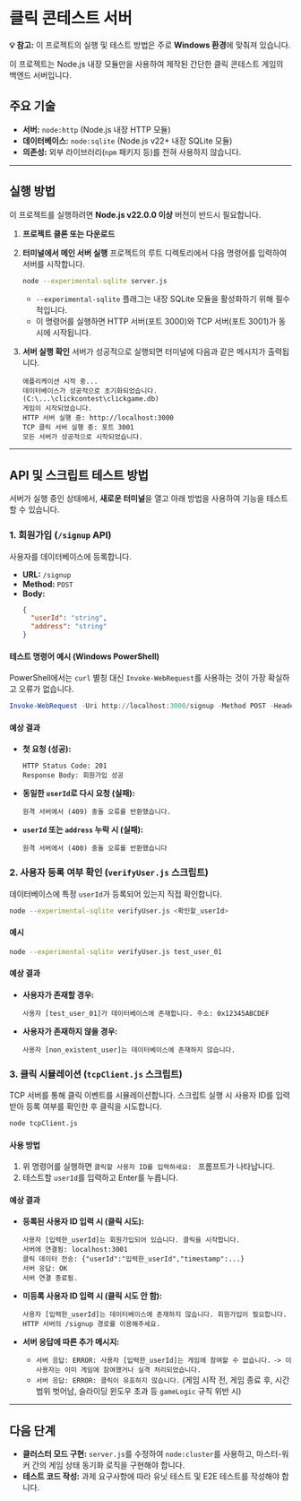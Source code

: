 # 클릭 콘테스트 서버

**💡 참고:** 이 프로젝트의 실행 및 테스트 방법은 주로 **Windows 환경**에 맞춰져 있습니다.

이 프로젝트는 Node.js 내장 모듈만을 사용하여 제작된 간단한 클릭 콘테스트 게임의 백엔드 서버입니다.

## 주요 기술

- **서버:** `node:http` (Node.js 내장 HTTP 모듈)
- **데이터베이스:** `node:sqlite` (Node.js v22+ 내장 SQLite 모듈)
- **의존성:** 외부 라이브러리(`npm` 패키지 등)를 전혀 사용하지 않습니다.

---

## 실행 방법

이 프로젝트를 실행하려면 **Node.js v22.0.0 이상** 버전이 반드시 필요합니다.

1.  **프로젝트 클론 또는 다운로드**

2.  **터미널에서 메인 서버 실행**
    프로젝트의 루트 디렉토리에서 다음 명령어를 입력하여 서버를 시작합니다.

    ```bash
    node --experimental-sqlite server.js
    ```

    -   `--experimental-sqlite` 플래그는 내장 SQLite 모듈을 활성화하기 위해 필수적입니다.
    -   이 명령어를 실행하면 HTTP 서버(포트 3000)와 TCP 서버(포트 3001)가 동시에 시작됩니다.

3.  **서버 실행 확인**
    서버가 성공적으로 실행되면 터미널에 다음과 같은 메시지가 출력됩니다.

    ```
    애플리케이션 시작 중...
    데이터베이스가 성공적으로 초기화되었습니다. (C:\...\clickcontest\clickgame.db)
    게임이 시작되었습니다.
    HTTP 서버 실행 중: http://localhost:3000
    TCP 클릭 서버 실행 중: 포트 3001
    모든 서버가 성공적으로 시작되었습니다.
    ```

---

## API 및 스크립트 테스트 방법

서버가 실행 중인 상태에서, **새로운 터미널**을 열고 아래 방법을 사용하여 기능을 테스트할 수 있습니다.

### 1. 회원가입 (`/signup` API)

사용자를 데이터베이스에 등록합니다.

-   **URL:** `/signup`
-   **Method:** `POST`
-   **Body:**
    ```json
    {
      "userId": "string",
      "address": "string"
    }
    ```

#### 테스트 명령어 예시 (Windows PowerShell)

PowerShell에서는 `curl` 별칭 대신 `Invoke-WebRequest`를 사용하는 것이 가장 확실하고 오류가 없습니다.

```powershell
Invoke-WebRequest -Uri http://localhost:3000/signup -Method POST -Headers @{"Content-Type"="application/json"} -Body '{"userId": "ps_user_01", "address": "0xABCDEF12345"}'
```


#### 예상 결과

-   **첫 요청 (성공):**
    ```
    HTTP Status Code: 201
    Response Body: 회원가입 성공
    ```

-   **동일한 `userId`로 다시 요청 (실패):**
    ```
    원격 서버에서 (409) 충돌 오류를 반환했습니다.
    ```


-   **`userId` 또는 `address` 누락 시 (실패):**
    ```
    원격 서버에서 (400) 충돌 오류를 반환했습니다
    ```

### 2. 사용자 등록 여부 확인 (`verifyUser.js` 스크립트)

데이터베이스에 특정 `userId`가 등록되어 있는지 직접 확인합니다.

```bash
node --experimental-sqlite verifyUser.js <확인할_userId>
```

#### 예시

```bash
node --experimental-sqlite verifyUser.js test_user_01
```

#### 예상 결과

-   **사용자가 존재할 경우:**
    ```
    사용자 [test_user_01]가 데이터베이스에 존재합니다. 주소: 0x12345ABCDEF
    ```

-   **사용자가 존재하지 않을 경우:**
    ```
    사용자 [non_existent_user]는 데이터베이스에 존재하지 않습니다.
    ```

### 3. 클릭 시뮬레이션 (`tcpClient.js` 스크립트)

TCP 서버를 통해 클릭 이벤트를 시뮬레이션합니다. 스크립트 실행 시 사용자 ID를 입력받아 등록 여부를 확인한 후 클릭을 시도합니다.

```bash
node tcpClient.js
```

#### 사용 방법

1.  위 명령어를 실행하면 `클릭할 사용자 ID를 입력하세요: ` 프롬프트가 나타납니다.
2.  테스트할 `userId`를 입력하고 Enter를 누릅니다.

#### 예상 결과

-   **등록된 사용자 ID 입력 시 (클릭 시도):**
    ```
    사용자 [입력한_userId]는 회원가입되어 있습니다. 클릭을 시작합니다.
    서버에 연결됨: localhost:3001
    클릭 데이터 전송: {"userId":"입력한_userId","timestamp":...}
    서버 응답: OK
    서버 연결 종료됨.
    ```

-   **미등록 사용자 ID 입력 시 (클릭 시도 안 함):**
    ```
    사용자 [입력한_userId]는 데이터베이스에 존재하지 않습니다. 회원가입이 필요합니다.
    HTTP 서버의 /signup 경로를 이용해주세요.
    ```

-   **서버 응답에 따른 추가 메시지:**
    *   `서버 응답: ERROR: 사용자 [입력한_userId]는 게임에 참여할 수 없습니다.`
        `-> 이 사용자는 이미 게임에 참여했거나 실격 처리되었습니다.`
    *   `서버 응답: ERROR: 클릭이 유효하지 않습니다.`
        (게임 시작 전, 게임 종료 후, 시간 범위 벗어남, 슬라이딩 윈도우 초과 등 `gameLogic` 규칙 위반 시)

---

## 다음 단계

-   **클러스터 모드 구현:** `server.js`를 수정하여 `node:cluster`를 사용하고, 마스터-워커 간의 게임 상태 동기화 로직을 구현해야 합니다.
-   **테스트 코드 작성:** 과제 요구사항에 따라 유닛 테스트 및 E2E 테스트를 작성해야 합니다.
